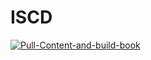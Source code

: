 # ISCD
[![Pull-Content-and-build-book](https://github.com/IntroToStatisticsAndComputationWithData/ISCD/actions/workflows/ISCD.yml/badge.svg)](https://github.com/IntroToStatisticsAndComputationWithData/ISCD/actions/workflows/ISCD.yml)
